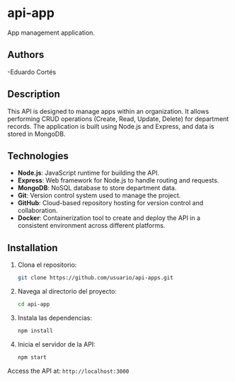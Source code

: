 # api-app

App management application.

## Authors

-Eduardo Cortés

## Description

This API is designed to manage apps within an organization. It allows performing CRUD operations (Create, Read, Update, Delete) for department records. The application is built using Node.js and Express, and data is stored in MongoDB.

## Technologies

- **Node.js**: JavaScript runtime for building the API.
- **Express**: Web framework for Node.js to handle routing and requests.
- **MongoDB**: NoSQL database to store department data.
- **Git**: Version control system used to manage the project.
- **GitHub**: Cloud-based repository hosting for version control and collaboration.
- **Docker**: Containerization tool to create and deploy the API in a consistent environment across different platforms.

## Installation

1. Clona el repositorio:

   ```bash
   git clone https://github.com/usuario/api-apps.git
   ```

2. Navega al directorio del proyecto:

   ```bash
   cd api-app
   ```

3. Instala las dependencias:

   ```bash
   npm install
   ```

4. Inicia el servidor de la API:

   ```bash
   npm start
   ```

Access the API at: `http://localhost:3000`
